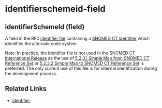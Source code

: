 # identifierschemeid-field

## identifierSchemeId (field)

A field in the RF2 [Identifier file](https://confluence.ihtsdotools.org/display/DOCGLOSS/Identifier+file) containing a [SNOMED CT identifier](https://confluence.ihtsdotools.org/display/DOCGLOSS/SNOMED+CT+identifier) which identifies the alternate code system.

Note: In practice, the identifier file is not used in the [SNOMED CT International Release](https://confluence.ihtsdotools.org/display/DOCGLOSS/SNOMED+CT+International+Release) as the use of [5.2.3.1 Simple Map from SNOMED CT Reference Set](../../../5.2.3.1-Simple-Map-from-SNOMED-CT-Reference-Set_142120946.html) or [5.2.3.2 Simple Map to SNOMED CT Reference Set](../../../5.2.3.2-Simple-Map-to-SNOMED-CT-Reference-Set_142120947.html) is preferred. The only current use of this file is for internal identification during the development process.

## Related Links

* [Identifier](https://confluence.ihtsdotools.org/display/DOCRELFMT/Identifier+file)
